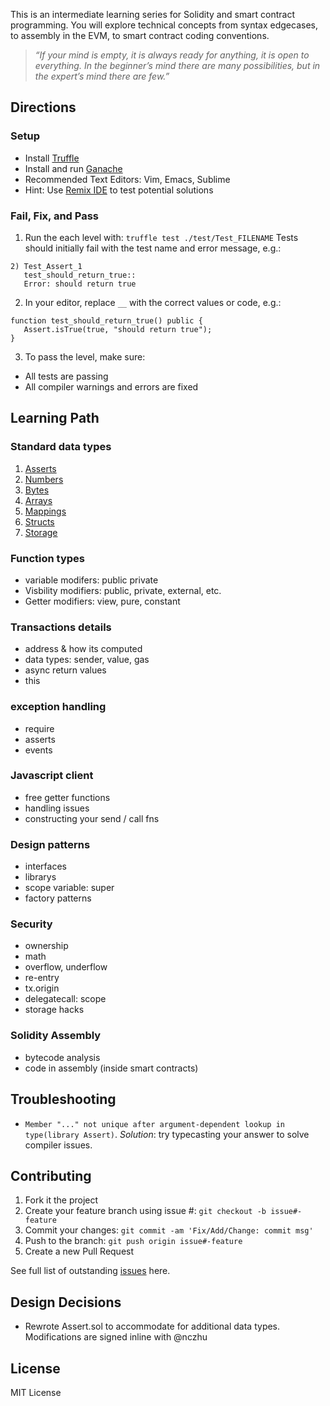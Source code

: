 This is an intermediate learning series for Solidity and smart contract programming. You will explore technical concepts from syntax edgecases, to assembly in the EVM, to smart contract coding conventions.

> *“If your mind is empty, it is always ready for anything, it is open to everything. In the beginner’s mind there are many possibilities, but in the expert’s mind there are few.”*


## Directions
### Setup
* Install [Truffle](https://truffleframework.com/truffle)
* Install and run [Ganache](https://truffleframework.com/ganache) 
* Recommended Text Editors: Vim, Emacs, Sublime
* Hint: Use [Remix IDE](http://remix.ethereum.org) to test potential solutions

### Fail, Fix, and Pass
 1. Run the each level with: `truffle test ./test/Test_FILENAME`
 Tests should initially fail with the test name and error message, e.g.:
 ```
 2) Test_Assert_1
    test_should_return_true::
    Error: should return true
 ```
 2. In your editor, replace `__` with the correct values or code, e.g.: 
 ```
 function test_should_return_true() public {
    Assert.isTrue(true, "should return true");
 }
 ```
 3. To pass the level, make sure:
   * All tests are passing
   * All compiler warnings and errors are fixed

## Learning Path

### Standard data types
1. [Asserts](./test/Test_Assert_1.sol)
2. [Numbers](./test/Test_Numbers_2.sol)
3. [Bytes](./test/Test_Bits_Bytes_3.sol)
4. [Arrays](./test/Test_Arrays_4.sol)
5. [Mappings](./test/Test_Mappings_5.sol)
6. [Structs](./test/Test_Structs_6.sol)
7. [Storage](./test/Test_Storage_7.sol)

### Function types
- variable modifers: public private
- Visbility modifiers: public, private, external, etc.
- Getter modifiers: view, pure, constant

### Transactions details
- address & how its computed
- data types: sender, value, gas
- async return values
- this

### exception handling
- require
- asserts
- events

### Javascript client
- free getter functions
- handling issues
- constructing your send / call fns

### Design patterns
- interfaces
- librarys
- scope variable: super
- factory patterns

### Security
- ownership
- math
- overflow, underflow
- re-entry
- tx.origin
- delegatecall: scope
- storage hacks

### Solidity Assembly
- bytecode analysis
- code in assembly (inside smart contracts)

## Troubleshooting
- `Member "..." not unique after argument-dependent lookup in type(library Assert)`. *Solution*: try typecasting your answer to solve compiler issues.

## Contributing

 1. Fork it the project
 2. Create your feature branch using issue #: `git checkout -b issue#-feature`
 3. Commit your changes: `git commit -am 'Fix/Add/Change: commit msg'`
 4. Push to the branch: `git push origin issue#-feature`
 5. Create a new Pull Request

See full list of outstanding [issues](https://github.com/nczhu/soliditykoans/issues) here.

## Design Decisions
- Rewrote Assert.sol to accommodate for additional data types. Modifications are signed inline with @nczhu

## License
MIT License
